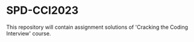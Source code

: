# SPD-CCI2023
This repository will contain assignment solutions of 'Cracking the Coding Interview' course.
